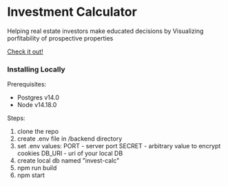 # Investment Calculator

Helping real estate investors make educated decisions by
Visualizing porfitability of prospective properties

[Check it out!](https://shpigler-investment-calculator.herokuapp.com/)

### Installing Locally

Prerequisites:
- Postgres v14.0
- Node v14.18.0

Steps:
1. clone the repo
2. create .env file in /backend directory
3. set .env values:
    PORT - server port
    SECRET - arbitrary value to encrypt cookies
    DB_URI - uri of your local DB
4. create local db named "invest-calc"
5. npm run build
6. npm start
